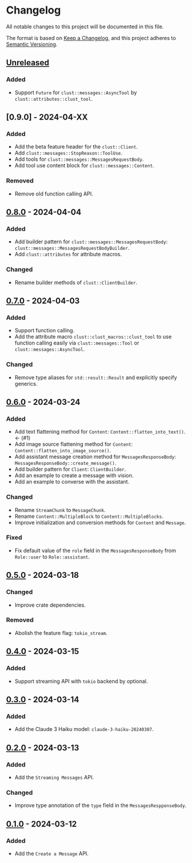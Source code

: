 # Changelog

All notable changes to this project will be documented in this file.

The format is based on [Keep a Changelog](https://keepachangelog.com/en/1.0.0/),
and this project adheres to [Semantic Versioning](https://semver.org/spec/v2.0.0.html).

## [Unreleased]

### Added

- Support `Future` for `clust::messages::AsyncTool` by `clust::attributes::clust_tool`.

## [0.9.0] - 2024-04-XX

### Added

- Add the beta feature header for the `clust::Client`.
- Add `clust::messages::StopReason::ToolUse`.
- Add tools for `clust::messages::MessagesRequestBody`.
- Add tool use content block for `clust::messages::Content`.

### Removed

- Remove old function calling API.

## [0.8.0] - 2024-04-04

### Added

- Add builder pattern for `clust::messages::MessagesRequestBody`: `clust::messages::MessagesRequestBodyBuilder`.
- Add `clust::attributes` for attribute macros.

### Changed

- Rename builder methods of `clust::ClientBuilder`.

## [0.7.0] - 2024-04-03

### Added

- Support function calling.
- Add the attribute macro `clust::clust_macros::clust_tool` to use function calling easily via `clust::messages::Tool`
  or `clust::messages::AsyncTool`.

### Changed

- Remove type aliases for `std::result::Result` and explicitly specify generics.

## [0.6.0] - 2024-03-24

### Added

- Add text flattening method for `Content`: `Content::flatten_into_text()`. <- (#1)
- Add image source flattening method for `Content`: `Content::flatten_into_image_source()`.
- Add assistant message creation method for `MessagesResponseBody`: `MessagesResponseBody::create_message()`.
- Add builder pattern for `Client`: `ClientBuilder`.
- Add an example to create a message with vision.
- Add an example to converse with the assistant.

### Changed

- Rename `StreamChunk` to `MessageChunk`.
- Rename `Content::MultipleBlock` to `Content::MultipleBlocks`.
- Improve initialization and conversion methods for `Content` and `Message`.

### Fixed

- Fix default value of the `role` field in the `MessagesResponseBody` from `Role::user` to `Role::assistant`.

## [0.5.0] - 2024-03-18

### Changed

- Improve crate dependencies.

### Removed

- Abolish the feature flag: `tokio_stream`.

## [0.4.0] - 2024-03-15

### Added

- Support streaming API with `tokio` backend by optional.

## [0.3.0] - 2024-03-14

### Added

- Add the Claude 3 Haiku model: `claude-3-haiku-20240307`.

## [0.2.0] - 2024-03-13

### Added

- Add the `Streaming Messages` API.

### Changed

- Improve type annotation of the `type` field in the `MessagesRespponseBody`.

## [0.1.0] - 2024-03-12

### Added

- Add the `Create a Message` API.

[unreleased]: https://github.com/mochi-neko/clust/compare/v0.8.0...HEAD

[0.8.0]: https://github.com/mochi-neko/clust/compare/v0.7.0...v0.8.0

[0.7.0]: https://github.com/mochi-neko/clust/compare/v0.6.0...v0.7.0

[0.6.0]: https://github.com/mochi-neko/clust/compare/v0.5.0...v0.6.0

[0.5.0]: https://github.com/mochi-neko/clust/compare/v0.4.0...v0.5.0

[0.4.0]: https://github.com/mochi-neko/clust/compare/v0.3.0...v0.4.0

[0.3.0]: https://github.com/mochi-neko/clust/compare/v0.2.0...v0.3.0

[0.2.0]: https://github.com/mochi-neko/clust/compare/v0.1.0...v0.2.0

[0.1.0]: https://github.com/mochi-neko/clust/releases/tag/v0.1.0

